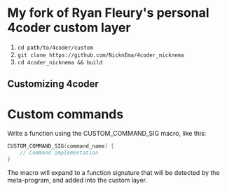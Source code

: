# My fork of Ryan Fleury's personal 4coder custom layer

1. `cd path/to/4coder/custom`
2. `git clone https://github.com/NicknEma/4coder_nicknema`
3. `cd 4coder_nicknema && build`

## Customizing 4coder

# Custom commands

Write a function using the CUSTOM_COMMAND_SIG macro, like this:

```C
CUSTOM_COMMAND_SIG(command_name) {
	// Command implementation
}
```

The macro will expand to a function signature that will be detected by the meta-program, and added into the custom layer.